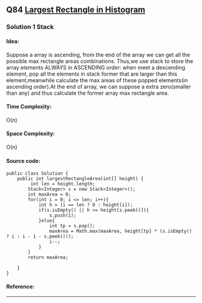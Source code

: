 ## Q84 [Largest Rectangle in Histogram ](https://leetcode.com/problems/largest-rectangle-in-histogram/) 

### Solution 1 Stack
#### Idea:  
Suppose a array is ascending, from the end of the array we can get all the possible max rectangle areas combinations.
Thus,we use stack to store the array elements ALWAYS in ASCENDING order: when meet a descending element, pop all the elements in stack former that are larger
than this element,meanwhile calculate the max areas of these popped elements(in ascending order).At the end of array, we can suppose a extra zero(smaller than any) and thus calculate the former array max rectangle area.
#### Time Complexity:
O(n)
#### Space Complexity:
O(n)
#### Source code:
```
public class Solution {
    public int largestRectangleArea(int[] height) {
         int len = height.length;
        Stack<Integer> s = new Stack<Integer>();
        int maxArea = 0;
        for(int i = 0; i <= len; i++){
            int h = (i == len ? 0 : height[i]);
            if(s.isEmpty() || h >= height[s.peek()]){
                s.push(i);
            }else{
                int tp = s.pop();
                maxArea = Math.max(maxArea, height[tp] * (s.isEmpty() ? i : i - 1 - s.peek()));
                i--;
            }
        }
        return maxArea;

    }
}
```
#### Reference:

---

